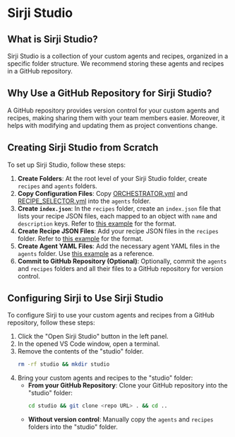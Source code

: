 # Sirji Studio

## What is Sirji Studio?

Sirji Studio is a collection of your custom agents and recipes, organized in a specific folder structure. We recommend storing these agents and recipes in a GitHub repository.

## Why Use a GitHub Repository for Sirji Studio?

A GitHub repository provides version control for your custom agents and recipes, making sharing them with your team members easier. Moreover, it helps with modifying and updating them as project conventions change.

## Creating Sirji Studio from Scratch

To set up Sirji Studio, follow these steps:

1. **Create Folders**: At the root level of your Sirji Studio folder, create `recipes` and `agents` folders.
2. **Copy Configuration Files**: Copy [ORCHESTRATOR.yml](../sirji/vscode-extension/src/defaults/agents/ORCHESTRATOR.yml) and [RECIPE_SELECTOR.yml](../sirji/vscode-extension/src/defaults/agents/RECIPE_SELECTOR.yml) into the `agents` folder.
3. **Create `index.json`**: In the `recipes` folder, create an `index.json` file that lists your recipe JSON files, each mapped to an object with `name` and `description` keys. Refer to [this example](../sirji/vscode-extension/src/defaults/recipes/index.json) for the format.
4. **Create Recipe JSON Files**: Add your recipe JSON files in the `recipes` folder. Refer to [this example](../sirji/vscode-extension/src/defaults/recipes/new_project.json) for the format.
5. **Create Agent YAML Files**: Add the necessary agent YAML files in the `agents` folder. Use [this example](../sirji/vscode-extension/src/defaults/agents/NODE_JS_CREATE_API_PLANNER.yml) as a reference.
6. **Commit to GitHub Repository (Optional)**: Optionally, commit the `agents` and `recipes` folders and all their files to a GitHub repository for version control.

## Configuring Sirji to Use Sirji Studio

To configure Sirji to use your custom agents and recipes from a GitHub repository, follow these steps:

1. Click the "Open Sirji Studio" button in the left panel.
2. In the opened VS Code window, open a terminal.
3. Remove the contents of the "studio" folder.
   ```zsh
   rm -rf studio && mkdir studio
   ```
4. Bring your custom agents and recipes to the "studio" folder:
   - **From your GitHub Repository**: Clone your GitHub repository into the "studio" folder:
     ```zsh
     cd studio && git clone <repo URL> . && cd ..
     ```
   - **Without version control**: Manually copy the `agents` and `recipes` folders into the "studio" folder.

